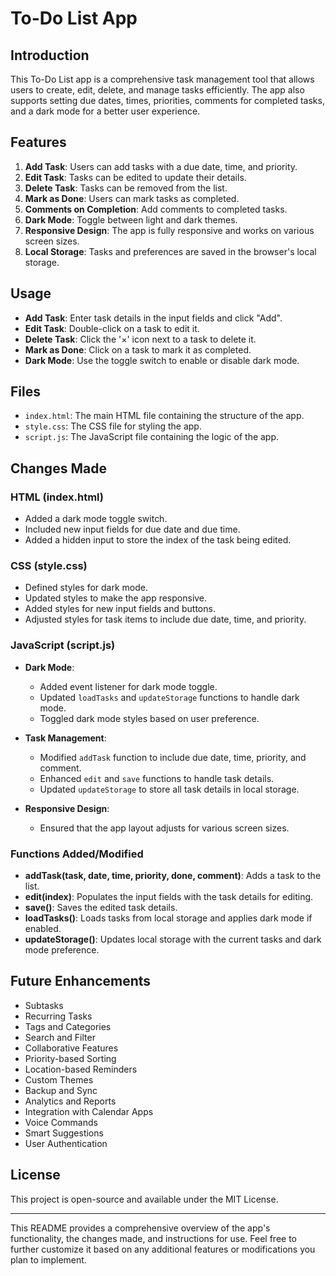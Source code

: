 # To-Do List App

## Introduction

This To-Do List app is a comprehensive task management tool that allows users to create, edit, delete, and manage tasks efficiently. The app also supports setting due dates, times, priorities, comments for completed tasks, and a dark mode for a better user experience.

## Features

1. **Add Task**: Users can add tasks with a due date, time, and priority.
2. **Edit Task**: Tasks can be edited to update their details.
3. **Delete Task**: Tasks can be removed from the list.
4. **Mark as Done**: Users can mark tasks as completed.
5. **Comments on Completion**: Add comments to completed tasks.
6. **Dark Mode**: Toggle between light and dark themes.
7. **Responsive Design**: The app is fully responsive and works on various screen sizes.
8. **Local Storage**: Tasks and preferences are saved in the browser's local storage.

## Usage

- **Add Task**: Enter task details in the input fields and click "Add".
- **Edit Task**: Double-click on a task to edit it.
- **Delete Task**: Click the '×' icon next to a task to delete it.
- **Mark as Done**: Click on a task to mark it as completed.
- **Dark Mode**: Use the toggle switch to enable or disable dark mode.

## Files

- `index.html`: The main HTML file containing the structure of the app.
- `style.css`: The CSS file for styling the app.
- `script.js`: The JavaScript file containing the logic of the app.

## Changes Made

### HTML (index.html)

- Added a dark mode toggle switch.
- Included new input fields for due date and due time.
- Added a hidden input to store the index of the task being edited.

### CSS (style.css)

- Defined styles for dark mode.
- Updated styles to make the app responsive.
- Added styles for new input fields and buttons.
- Adjusted styles for task items to include due date, time, and priority.

### JavaScript (script.js)

- **Dark Mode**:
  - Added event listener for dark mode toggle.
  - Updated `loadTasks` and `updateStorage` functions to handle dark mode.
  - Toggled dark mode styles based on user preference.

- **Task Management**:
  - Modified `addTask` function to include due date, time, priority, and comment.
  - Enhanced `edit` and `save` functions to handle task details.
  - Updated `updateStorage` to store all task details in local storage.

- **Responsive Design**:
  - Ensured that the app layout adjusts for various screen sizes.

### Functions Added/Modified

- **addTask(task, date, time, priority, done, comment)**: Adds a task to the list.
- **edit(index)**: Populates the input fields with the task details for editing.
- **save()**: Saves the edited task details.
- **loadTasks()**: Loads tasks from local storage and applies dark mode if enabled.
- **updateStorage()**: Updates local storage with the current tasks and dark mode preference.

## Future Enhancements

- Subtasks
- Recurring Tasks
- Tags and Categories
- Search and Filter
- Collaborative Features
- Priority-based Sorting
- Location-based Reminders
- Custom Themes
- Backup and Sync
- Analytics and Reports
- Integration with Calendar Apps
- Voice Commands
- Smart Suggestions
- User Authentication

## License

This project is open-source and available under the MIT License.

---

This README provides a comprehensive overview of the app's functionality, the changes made, and instructions for use. Feel free to further customize it based on any additional features or modifications you plan to implement.
